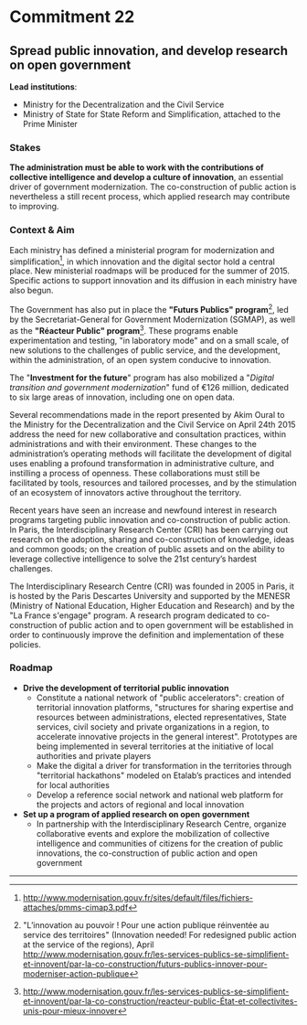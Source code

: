 # Commitment 22

## Spread public innovation, and develop research on open government

**Lead institutions**:
- Ministry for the Decentralization and the Civil Service
- Ministry of State for State Reform and Simplification, attached to the Prime Minister

### Stakes

**The administration must be able to work with the contributions of collective intelligence and develop a culture of innovation**, an essential driver of government modernization. The co-construction of public action is nevertheless a still recent process, which applied research may contribute to improving.

### Context & Aim

Each ministry has defined a ministerial program for modernization and simplification[^1], in which innovation and the digital sector hold a central place. New ministerial roadmaps will be produced for the summer of 2015. Specific actions to support innovation and its diffusion in each ministry have also begun.

The Government has also put in place the **"Futurs Publics" program**[^2], led by the Secretariat-General for Government Modernization (SGMAP), as well as the **"Réacteur Public" program**[^3]. These programs enable experimentation and testing, "in laboratory mode" and on a small scale, of new solutions to the challenges of public service, and the development, within the administration, of an open system conducive to innovation.  

The "**Investment for the future**" program has also mobilized a "_Digital transition and government modernization_" fund of €126 million, dedicated to six large areas of innovation, including one on open data.

Several recommendations made in the report presented by Akim Oural to the Ministry for the Decentralization and the Civil Service on April 24th 2015 address the need for new collaborative and consultation practices, within administrations and with their environment. These changes to the administration’s operating methods will facilitate the development of digital uses enabling a profound transformation in administrative culture, and instilling a process of openness. These collaborations must still be facilitated by tools, resources and tailored processes, and by the stimulation of an ecosystem of innovators active throughout the territory.

Recent years have seen an increase and newfound interest in research programs targeting public innovation and co-construction of public action. In Paris, the Interdisciplinary Research Center (CRI) has been carrying out research on the adoption, sharing and co-construction of knowledge, ideas and common goods; on the creation of public assets and on the ability to leverage collective intelligence to solve the 21st century’s hardest challenges.

The Interdisciplinary Research Centre (CRI) was founded in 2005 in Paris, it is hosted by the Paris Descartes University and supported by the MENESR (Ministry of National Education, Higher Education and Research) and by the "La France s'engage" program. A research program dedicated to co-construction of public action and to open government will be established in order to continuously improve the definition and implementation of these policies.

### Roadmap

- **Drive the development of territorial public innovation**
    - Constitute a national network of "public accelerators": creation of territorial innovation platforms, "structures for sharing expertise and resources between administrations, elected representatives, State services, civil society and private organizations in a region, to accelerate innovative projects in the general interest". Prototypes are being implemented in several territories at the initiative of local authorities and private players
    - Make the digital a driver for transformation in the territories through "territorial hackathons" modeled on Etalab’s practices and intended for local authorities
    - Develop a reference social network and national web platform for the projects and actors of regional and local innovation
- **Set up a program of applied research on open government**
    - In partnership with the Interdisciplinary Research Centre, organize collaborative events and explore the mobilization of collective intelligence and communities of citizens for the creation of public innovations, the co-construction of public action and open government

----

[^1]:  http://www.modernisation.gouv.fr/sites/default/files/fichiers-attaches/pmms-cimap3.pdf

[^2]:  "L’innovation au pouvoir ! Pour une action publique réinventée au service des territoires" (Innovation needed! For redesigned public action at the service of the regions), April http://www.modernisation.gouv.fr/les-services-publics-se-simplifient-et-innovent/par-la-co-construction/futurs-publics-innover-pour-moderniser-action-publique

[^3]:  http://www.modernisation.gouv.fr/les-services-publics-se-simplifient-et-innovent/par-la-co-construction/reacteur-public-État-et-collectivites-unis-pour-mieux-innover
